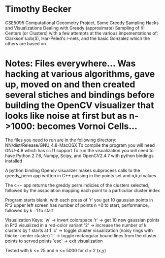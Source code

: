 Timothy Becker
========================================================================================================================
CSE5095 Computational Geeometry Project, Some Greedy Sampling Hacks and Visualizations
Dealing with Greedy (approximate) Sampling of K-Centers (or Clusters) with a few attempts at the various 
impementations of: Clarkson's:sb(S), Har-Peled's r-nets, and the basic Gonzalez which the others are based on.

Notes:
Files everywhere... Was hacking at various algorithms, gave up, moved on and then created several stiches and bindings
before building the  OpenCV visualizer that looks like noise at first but as n->1000: becomes Vornoi Cells...
=======================================================================================================================


The files you need to run are in the following directory: NN/dist/Release/GNU_4.8-MacOSX
To compile the program you will need GNU-4.8 which has c+11 support
To run the visualization you will need to have 
Python 2.7.6, Numpy, Scipy, and OpenCV2.4.7 with python bindings installed

A python binding Opencv visualizer makes subprocess calls to the greedy_perm app written in C++
passing in the points set and n,k,d values

The c++ app returns the greddy perm indicies of the clusters selected, followed by the asspciation mapping
each point to a particuliar cluster index

Program starts blank, with each press of 'r' you get 10 gaussian points in R^2
upper left screen has number of points n =0 to start, performance, followed by k =1 to start

Visualization Keys:
'w'   -> invert colorspace
'r'   -> get 10 new gaussian points in R^2 visualized in a red-color variant
'2'   -> increase the number of k clusters by 1 starts at 1
'c'   -> toggle cluster visualization (noisy rings with thicker center cluster)
'l'   -> toggle rectangular bound lines from the cluster points to served points
'esc' -> exit visualization

Tested with k <= 25 and n <= 5000 for d = 2 (x,y)
